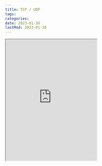 ```yaml
---
title: TCP / UDP
tags:
categories:
date: 2023-01-30
lastMod: 2023-01-30
---
```

<iframe src="https://textbook.cs161.org/network/transport.html" style="height:400px;width=100%"></iframe>


